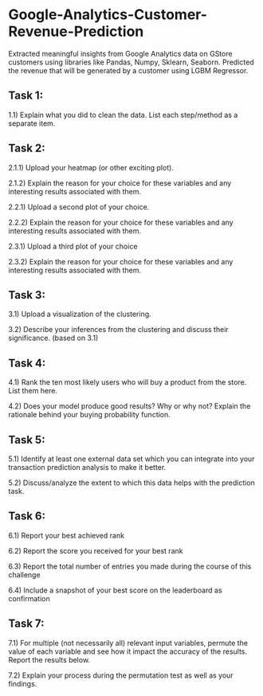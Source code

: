 # Google-Analytics-Customer-Revenue-Prediction

Extracted meaningful insights from Google Analytics data on GStore customers using libraries like Pandas, Numpy, Sklearn, Seaborn. Predicted the revenue that will be generated by a customer using LGBM Regressor.

Task 1:
--------

1.1) Explain what you did to clean the data. List each step/method as a separate item.

Task 2:
--------

2.1.1) Upload your heatmap (or other exciting plot).

2.1.2) Explain the reason for your choice for these variables and any interesting results associated with them. 

2.2.1) Upload a second plot of your choice.

2.2.2) Explain the reason for your choice for these variables and any interesting results associated with them. 

2.3.1) Upload a third plot of your choice

2.3.2) Explain the reason for your choice for these variables and any interesting results associated with them. 

Task 3:
--------

3.1) Upload a visualization of the clustering.

3.2) Describe your inferences from the clustering and discuss their significance. (based on 3.1)

Task 4:
--------

4.1) Rank the ten most likely users who will buy a product from the store. List them here.

4.2) Does your model produce good results? Why or why not? Explain the rationale behind your buying probability function.

Task 5:
--------

5.1) Identify at least one external data set which you can integrate into your transaction prediction analysis to make it better.

5.2) Discuss/analyze the extent to which this data helps with the prediction task.

Task 6:
--------

6.1) Report your best achieved rank

6.2) Report the score you received for your best rank

6.3) Report the total number of entries you made during the course of this challenge 

6.4) Include a snapshot of your best score on the leaderboard as confirmation

Task 7:
--------

7.1) For multiple (not necessarily all) relevant input variables, permute the value of each variable and see how it impact the accuracy of the results. Report the results below.

7.2) Explain your process during the permutation test as well as your findings.
